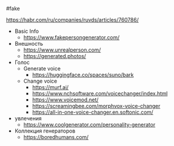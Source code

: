 #fake

https://habr.com/ru/companies/ruvds/articles/760786/
- Basic Info
	- https://www.fakepersongenerator.com/
- Внешность
	- https://www.unrealperson.com/
	- https://generated.photos/
- Голос
	- Generate voice
		- https://huggingface.co/spaces/suno/bark
	- Change voice
		- https://murf.ai/
		- https://www.nchsoftware.com/voicechanger/index.html
		- https://www.voicemod.net/
		- https://screamingbee.com/morphvox-voice-changer
		- https://all-in-one-voice-changer.en.softonic.com/
- увлечения
	- https://www.coolgenerator.com/personality-generator
- Коллекция генераторов
	- https://boredhumans.com/